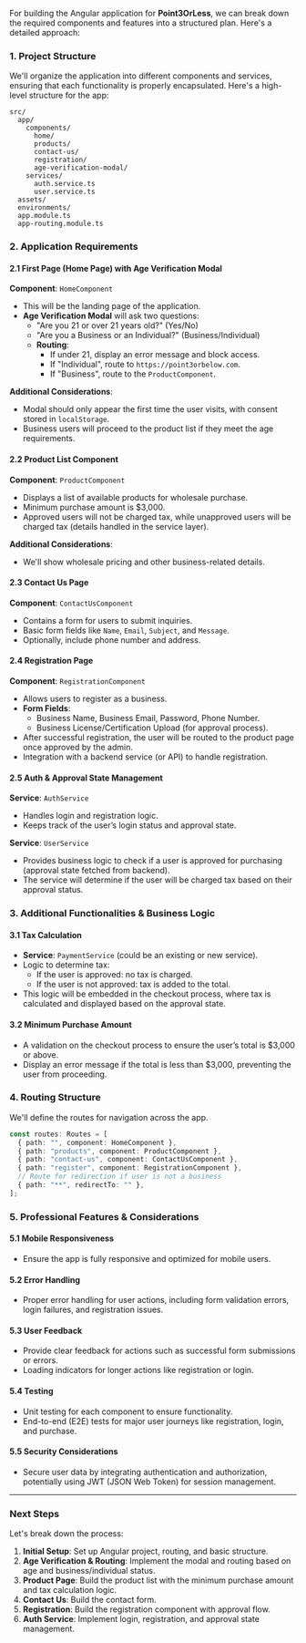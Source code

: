 For building the Angular application for **Point3OrLess**, we can break down the required components and features into a structured plan. Here's a detailed approach:

### 1. Project Structure

We'll organize the application into different components and services, ensuring that each functionality is properly encapsulated. Here's a high-level structure for the app:

```
src/
  app/
    components/
      home/
      products/
      contact-us/
      registration/
      age-verification-modal/
    services/
      auth.service.ts
      user.service.ts
  assets/
  environments/
  app.module.ts
  app-routing.module.ts
```

### 2. Application Requirements

#### 2.1 **First Page (Home Page) with Age Verification Modal**

**Component**: `HomeComponent`

- This will be the landing page of the application.
- **Age Verification Modal** will ask two questions:
  - "Are you 21 or over 21 years old?" (Yes/No)
  - "Are you a Business or an Individual?" (Business/Individual)
  - **Routing**:
    - If under 21, display an error message and block access.
    - If "Individual", route to `https://point3orbelow.com`.
    - If "Business", route to the `ProductComponent`.

**Additional Considerations**:

- Modal should only appear the first time the user visits, with consent stored in `localStorage`.
- Business users will proceed to the product list if they meet the age requirements.

#### 2.2 **Product List Component**

**Component**: `ProductComponent`

- Displays a list of available products for wholesale purchase.
- Minimum purchase amount is $3,000.
- Approved users will not be charged tax, while unapproved users will be charged tax (details handled in the service layer).

**Additional Considerations**:

- We'll show wholesale pricing and other business-related details.

#### 2.3 **Contact Us Page**

**Component**: `ContactUsComponent`

- Contains a form for users to submit inquiries.
- Basic form fields like `Name`, `Email`, `Subject`, and `Message`.
- Optionally, include phone number and address.

#### 2.4 **Registration Page**

**Component**: `RegistrationComponent`

- Allows users to register as a business.
- **Form Fields**:
  - Business Name, Business Email, Password, Phone Number.
  - Business License/Certification Upload (for approval process).
- After successful registration, the user will be routed to the product page once approved by the admin.
- Integration with a backend service (or API) to handle registration.

#### 2.5 **Auth & Approval State Management**

**Service**: `AuthService`

- Handles login and registration logic.
- Keeps track of the user’s login status and approval state.

**Service**: `UserService`

- Provides business logic to check if a user is approved for purchasing (approval state fetched from backend).
- The service will determine if the user will be charged tax based on their approval status.

### 3. Additional Functionalities & Business Logic

#### 3.1 **Tax Calculation**

- **Service**: `PaymentService` (could be an existing or new service).
- Logic to determine tax:
  - If the user is approved: no tax is charged.
  - If the user is not approved: tax is added to the total.
- This logic will be embedded in the checkout process, where tax is calculated and displayed based on the approval state.

#### 3.2 **Minimum Purchase Amount**

- A validation on the checkout process to ensure the user’s total is $3,000 or above.
- Display an error message if the total is less than $3,000, preventing the user from proceeding.

### 4. Routing Structure

We'll define the routes for navigation across the app.

```typescript
const routes: Routes = [
  { path: "", component: HomeComponent },
  { path: "products", component: ProductComponent },
  { path: "contact-us", component: ContactUsComponent },
  { path: "register", component: RegistrationComponent },
  // Route for redirection if user is not a business
  { path: "**", redirectTo: "" },
];
```

### 5. Professional Features & Considerations

#### 5.1 **Mobile Responsiveness**

- Ensure the app is fully responsive and optimized for mobile users.

#### 5.2 **Error Handling**

- Proper error handling for user actions, including form validation errors, login failures, and registration issues.

#### 5.3 **User Feedback**

- Provide clear feedback for actions such as successful form submissions or errors.
- Loading indicators for longer actions like registration or login.

#### 5.4 **Testing**

- Unit testing for each component to ensure functionality.
- End-to-end (E2E) tests for major user journeys like registration, login, and purchase.

#### 5.5 **Security Considerations**

- Secure user data by integrating authentication and authorization, potentially using JWT (JSON Web Token) for session management.

---

### Next Steps

Let's break down the process:

1. **Initial Setup**: Set up Angular project, routing, and basic structure.
2. **Age Verification & Routing**: Implement the modal and routing based on age and business/individual status.
3. **Product Page**: Build the product list with the minimum purchase amount and tax calculation logic.
4. **Contact Us**: Build the contact form.
5. **Registration**: Build the registration component with approval flow.
6. **Auth Service**: Implement login, registration, and approval state management.
